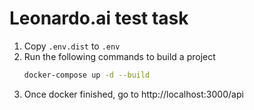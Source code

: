 # Leonardo.ai test task
1. Copy `.env.dist` to `.env`
2. Run the following commands to build a project
    ```bash
    docker-compose up -d --build
    ```
3. Once docker finished, go to http://localhost:3000/api

